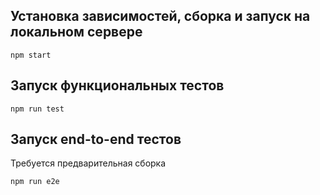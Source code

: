 ## Установка зависимостей, сборка и запуск на локальном сервере

```
npm start
```
## Запуск функциональных тестов

```
npm run test
```
## Запуск end-to-end тестов
Требуется предварительная сборка

```
npm run e2e
```
